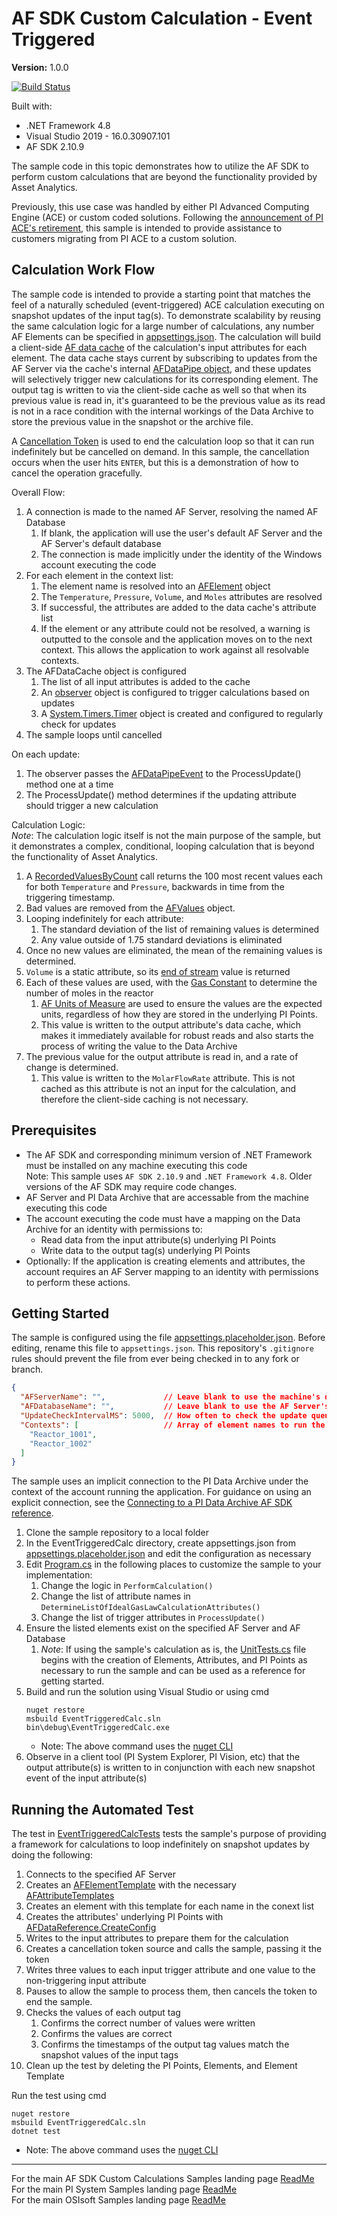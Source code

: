 # AF SDK Custom Calculation - Event Triggered

**Version:** 1.0.0

[![Build Status](https://dev.azure.com/osieng/engineering/_apis/build/status/product-readiness/PI-System/osisoft.sample-afsdk-event_triggered_calculation-dotnet?repoName=osisoft%2Fsample-afsdk-event_triggered_calculation-dotnet&branchName=main)](https://dev.azure.com/osieng/engineering/_build/latest?definitionId=3928&repoName=osisoft%2Fsample-afsdk-event_triggered_calculation-dotnet&branchName=main)

Built with:
- .NET Framework 4.8
- Visual Studio 2019 - 16.0.30907.101
- AF SDK 2.10.9


The sample code in this topic demonstrates how to utilize the AF SDK to perform custom calculations that are beyond the functionality provided by Asset Analytics.

Previously, this use case was handled by either PI Advanced Computing Engine (ACE) or custom coded solutions. Following the [announcement of PI ACE's retirement](https://pisquare.osisoft.com/s/article/000036664), this sample is intended to provide assistance to customers migrating from PI ACE to a custom solution.

## Calculation Work Flow

The sample code is intended to provide a starting point that matches the feel of a naturally scheduled (event-triggered) ACE calculation executing on snapshot updates of the input tag(s). To demonstrate scalability by reusing the same calculation logic for a large number of calculations, any number AF Elements can be specified in [appsettings.json](EventTriggeredCalc/appsettings.placeholder.json). The calculation will build a client-side [AF data cache](https://docs.osisoft.com/bundle/af-sdk/page/html/T_OSIsoft_AF_Data_AFDataCache.htm) of the calculation's input attributes for each element. The data cache stays current by subscribing to updates from the AF Server via the cache's internal [AFDataPipe object](https://docs.osisoft.com/bundle/af-sdk/page/html/T_OSIsoft_AF_Data_AFDataPipe.htm), and these updates will selectively trigger new calculations for its corresponding element. The output tag is written to via the client-side cache as well so that when its previous value is read in, it's guaranteed to be the previous value as its read is not in a race condition with the internal workings of the Data Archive to store the previous value in the snapshot or the archive file.

A [Cancellation Token](https://docs.microsoft.com/en-us/dotnet/api/system.threading.cancellationtoken?view=netframework-4.8) is used to end the calculation loop so that it can run indefinitely but be cancelled on demand. In this sample, the cancellation occurs when the user hits `ENTER`, but this is a demonstration of how to cancel the operation gracefully.

Overall Flow:  
1. A connection is made to the named AF Server, resolving the named AF Database
    1. If blank, the application will use the user's default AF Server and the AF Server's default database
    1. The connection is made implicitly under the identity of the Windows account executing the code
1. For each element in the context list:
    1. The element name is resolved into an [AFElement](https://docs.osisoft.com/bundle/af-sdk/page/html/T_OSIsoft_AF_Asset_AFElement.htm) object
    1. The `Temperature`, `Pressure`, `Volume`, and `Moles` attributes are resolved
    1. If successful, the attributes are added to the data cache's attribute list
    1. If the element or any attribute could not be resolved, a warning is outputted to the console and the application moves on to the next context. This allows the application to work against all resolvable contexts.
1. The AFDataCache object is configured
    1. The list of all input attributes is added to the cache
    1. An [observer](EventTriggeredCalc/AFDataPipeEventObserver.cs) object is configured to trigger calculations based on updates
    1. A [System.Timers.Timer](https://docs.microsoft.com/en-us/dotnet/api/system.timers.timer?view=netframework-4.8) object is created and configured to regularly check for updates
1. The sample loops until cancelled

On each update:  
1. The observer passes the [AFDataPipeEvent](https://docs.osisoft.com/bundle/af-sdk/page/html/T_OSIsoft_AF_Data_AFDataPipeEvent.htm) to the ProcessUpdate() method one at a time
1. The ProcessUpdate() method determines if the updating attribute should trigger a new calculation

Calculation Logic:  
*Note*: The calculation logic itself is not the main purpose of the sample, but it demonstrates a complex, conditional, looping calculation that is beyond the functionality of Asset Analytics.

1. A [RecordedValuesByCount](https://docs.osisoft.com/bundle/af-sdk/page/html/M_OSIsoft_AF_Data_AFData_RecordedValuesByCount.htm) call returns the 100 most recent values each for both `Temperature` and `Pressure`, backwards in time from the triggering timestamp.
1. Bad values are removed from the [AFValues](https://docs.osisoft.com/bundle/af-sdk/page/html/T_OSIsoft_AF_Asset_AFValues.htm) object.
1. Looping indefinitely for each attribute:
    1. The standard deviation of the list of remaining values is determined
    1. Any value outside of 1.75 standard deviations is eliminated
1. Once no new values are eliminated, the mean of the remaining values is determined.
1. `Volume` is a static attribute, so its [end of stream](https://docs.osisoft.com/bundle/af-sdk/page/html/M_OSIsoft_AF_Data_AFData_EndOfStream.htm) value is returned
1. Each of these values are used, with the [Gas Constant](https://en.wikipedia.org/wiki/Gas_constant) to determine the number of moles in the reactor
    1. [AF Units of Measure](https://docs.osisoft.com/bundle/af-sdk/page/html/N_OSIsoft_AF_UnitsOfMeasure.htm) are used to ensure the values are the expected units, regardless of how they are stored in the underlying PI Points.
    1. This value is written to the output attribute's data cache, which makes it immediately available for robust reads and also starts the process of writing the value to the Data Archive
1. The previous value for the output attribute is read in, and a rate of change is determined.
    1. This value is written to the `MolarFlowRate` attribute. This is not cached as this attribute is not an input for the calculation, and therefore the client-side caching is not necessary.

## Prerequisites

- The AF SDK and corresponding minimum version of .NET Framework must be installed on any machine executing this code  
Note: This sample uses `AF SDK 2.10.9` and `.NET Framework 4.8`. Older versions of the AF SDK may require code changes.
- AF Server and PI Data Archive that are accessable from the machine executing this code
- The account executing the code must have a mapping on the Data Archive for an identity with permissions to:
    - Read data from the input attribute(s) underlying PI Points
    - Write data to the output tag(s) underlying PI Points
- Optionally: If the application is creating elements and attributes, the account requires an AF Server mapping to an identity with permissions to perform these actions.

## Getting Started

The sample is configured using the file [appsettings.placeholder.json](EventTriggeredCalc/appsettings.placeholder.json). Before editing, rename this file to `appsettings.json`. This repository's `.gitignore` rules should prevent the file from ever being checked in to any fork or branch.

```json
{
  "AFServerName": "",             // Leave blank to use the machine's default AF Server
  "AFDatabaseName": "",           // Leave blank to use the AF Server's default database
  "UpdateCheckIntervalMS": 5000,  // How often to check the update queue for updates, in ms
  "Contexts": [                   // Array of element names to run the calculation against
    "Reactor_1001",
    "Reactor_1002"
  ]
}
```

The sample uses an implicit connection to the PI Data Archive under the context of the account running the application. For guidance on using an explicit connection, see the [Connecting to a PI Data Archive AF SDK reference](https://docs.osisoft.com/bundle/af-sdk/page/html/connecting-to-a-pi-data-archive.htm).

1. Clone the sample repository to a local folder
1. In the EventTriggeredCalc directory, create appsettings.json from [appsettings.placeholder.json](EventTriggeredCalc/appsettings.placeholder.json) and edit the configuration as necessary
1. Edit [Program.cs](EventTriggeredCalc/Program.cs) in the following places to customize the sample to your implementation:
    1. Change the logic in `PerformCalculation()`
    1. Change the list of attribute names in `DetermineListOfIdealGasLawCalculationAttributes()`
    1. Change the list of trigger attributes in `ProcessUpdate()`
1. Ensure the listed elements exist on the specified AF Server and AF Database
    1. *Note*: If using the sample's calculation as is, the [UnitTests.cs](EventTriggeredCalcTests/UnitTests.cs) file begins with the creation of Elements, Attributes, and PI Points as necessary to run the sample and can be used as a reference for getting started.
1. Build and run the solution using Visual Studio or using cmd
    ```shell
    nuget restore
    msbuild EventTriggeredCalc.sln
    bin\debug\EventTriggeredCalc.exe
    ```
    - Note: The above command uses the [nuget CLI](https://docs.microsoft.com/en-us/nuget/consume-packages/install-use-packages-nuget-cli)
1. Observe in a client tool (PI System Explorer, PI Vision, etc) that the output attribute(s) is written to in conjunction with each new snapshot event of the input attribute(s)

## Running the Automated Test

The test in [EventTriggeredCalcTests](EventTriggeredCalcTests/UnitTests.cs) tests the sample's purpose of providing a framework for calculations to loop indefinitely on snapshot updates by doing the following:
1. Connects to the specified AF Server
1. Creates an [AFElementTemplate](https://docs.osisoft.com/bundle/af-sdk/page/html/T_OSIsoft_AF_Asset_AFElementTemplate.htm) with the necessary [AFAttributeTemplates](https://docs.osisoft.com/bundle/af-sdk/page/html/T_OSIsoft_AF_Asset_AFAttributeTemplate.htm)
1. Creates an element with this template for each name in the conext list
1. Creates the attributes' underlying PI Points with [AFDataReference.CreateConfig](https://docs.osisoft.com/bundle/af-sdk/page/html/M_OSIsoft_AF_Asset_AFDataReference_CreateConfig_1.htm)
1. Writes to the input attributes to prepare them for the calculation
1. Creates a cancellation token source and calls the sample, passing it the token
1. Writes three values to each input trigger attribute and one value to the non-triggering input attribute
1. Pauses to allow the sample to process them, then cancels the token to end the sample.
1. Checks the values of each output tag
    1. Confirms the correct number of values were written
    1. Confirms the values are correct
    1. Confirms the timestamps of the output tag values match the snapshot values of the input tags
1. Clean up the test by deleting the PI Points, Elements, and Element Template

Run the test using cmd
```shell
nuget restore
msbuild EventTriggeredCalc.sln
dotnet test
```
- Note: The above command uses the [nuget CLI](https://docs.microsoft.com/en-us/nuget/consume-packages/install-use-packages-nuget-cli)
---

For the main AF SDK Custom Calculations Samples landing page [ReadMe](https://github.com/osisoft/OSI-Samples-PI-System/tree/main/docs/AF-SDK-Custom-Calculations-Docs)  
For the main PI System Samples landing page [ReadMe](https://github.com/osisoft/OSI-Samples-PI-System)  
For the main OSIsoft Samples landing page [ReadMe](https://github.com/osisoft/OSI-Samples)
